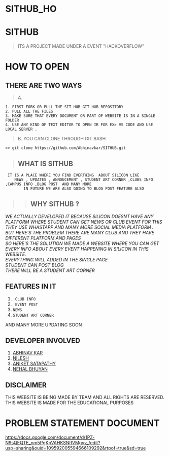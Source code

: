 # SITHUB_HO

# SITHUB
> ITS A PROJECT MADE UNDER A EVENT "HACKOVERFLOW"


<h1>HOW TO OPEN  </h1>

## THERE ARE TWO WAYS
>A.
```
1. FIRST FORK OR PULL THE SIT HUB GIT HUB REPOSITORY 
2. PULL ALL THE FILES
3. MAKE SURE THAT EVERY DOCUMENT OR PART OF WEBSITE IS IN A SINGLE FOLDER 
4. USE ANY KIND OF TEXT EDITOR TO OPEN IR FOR EX> VS CODE AND USE LOCAL SERVER .
```
>B. YOU CAN CLONE THROUGH GIT BASH  
``` 	
>> git clone https://github.com/Abhinavkar/SITHUB.git
 ```
 > <H2> WHAT IS SITHUB</H2>
	 IT IS A PLACE WHERE YOU FIND EVERTHING  ABOUT SILICON LIKE 
		NEWS , UPDATES , ANNOUCEMENT , STUDENT ART CORNER ,CLUBS INFO ,CAMPUS INFO ,BLOG POST  AND MANY MORE 
			IN FUTURE WE ARE ALSO GOING TO BLOG POST FEATURE ALSO 
 

 >> <H2>WHY SITHUB ?
<em> 	WE ACTUALLY DEVELOPED IT BECAUSE SILICON DOESNT HAVE ANY PLATFORM WHERE STUDENT CAN GET NEWS OR CLUB EVENT FOR THIS THEY USE WHASTAPP AND MANY MORE SOCIAL MEDIA PLATFORM .<br>
		BUT HERE'S THE PROBLEM THERE ARE MANY CLUB AND THEY HAVE  DIFFERENT PLATFORM AND PAGES
	<br>SO HERE'S THE SOLUTION WE MADE A WEBSITE WHERE YOU CAN GET EVERY INFO ABOUT EVERY EVENT HAPPENING IN SILICON IN THIS WEBSITE. <br> EVERYTHING WILL ADDED IN THE SINGLE PAGE
    <br> STUDENT CAN POST BLOG 
    <br> THERE WILL BE A  STUDENT ART CORNER 
</em>

## FEATURES IN IT 
1. ``` CLUB INFO```
2. ``` EVENT POST```
3. ``` NEWS ```
4. ```STUDENT ART CORNER ```

AND MANY MORE UPDATING SOON 
## DEVELOPER INVOLVED 
1. <a href=https://github.com/Abhinavkar>ABHINAV KAR</a>
2. <a href=https://github.com/nileshkr17>NILESH </a>
3. <a href= "https://github.com/aniketsat">ANIKET SATAPATHY  </a>
4. <a href= "https://github.com/nehal-03">NEHAL BHUYAN  </a>
## DISCLAIMER 
 THIS WEBSITE IS BEING MADE BY TEAM AND ALL RIGHTS ARE RESERVED. THIS WEBSITE IS MADE FOR THE EDUCATIONAL PURPOSES 



# PROBLEM STATEMENT DOCUMENT 
https://docs.google.com/document/d/1PZ-N9sQEQTE_nm5PgKpVAHKSNRVMgvv_/edit?usp=sharing&ouid=109592005594666109292&rtpof=true&sd=true
